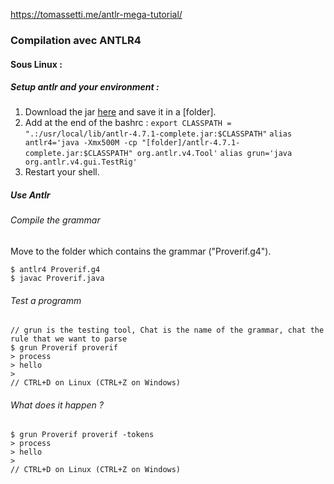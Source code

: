 https://tomassetti.me/antlr-mega-tutorial/

### Compilation avec ANTLR4

#### Sous Linux :

##### Setup antlr and your environment : 

1. Download the jar [here](http://www.antlr.org/download/antlr-4.7.1-complete.jar) and save it in a [folder].
2. Add at the end of the bashrc :
	`export CLASSPATH = ".:/usr/local/lib/antlr-4.7.1-complete.jar:$CLASSPATH"` 
	`alias antlr4='java -Xmx500M -cp "[folder]/antlr-4.7.1-complete.jar:$CLASSPATH" org.antlr.v4.Tool'`
	`alias grun='java org.antlr.v4.gui.TestRig'`
3. Restart your shell.

##### Use Antlr

###### Compile the grammar

Move to the folder which contains the grammar ("Proverif.g4").

```
$ antlr4 Proverif.g4
$ javac Proverif.java
```

###### Test a programm

```
// grun is the testing tool, Chat is the name of the grammar, chat the rule that we want to parse
$ grun Proverif proverif
> process
> hello
>
// CTRL+D on Linux (CTRL+Z on Windows)
```

###### What does it happen ?

```
$ grun Proverif proverif -tokens
> process
> hello
>
// CTRL+D on Linux (CTRL+Z on Windows)
```

